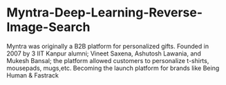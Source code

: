 # Myntra-Deep-Learning-Reverse-Image-Search
Myntra was originally a B2B platform for personalized gifts. Founded in 2007 by 3 IIT Kanpur alumni; Vineet Saxena, Ashutosh Lawania, and Mukesh Bansal; the platform allowed customers to personalize t-shirts, mousepads, mugs,etc.  Becoming the launch platform for brands like Being Human &amp; Fastrack
